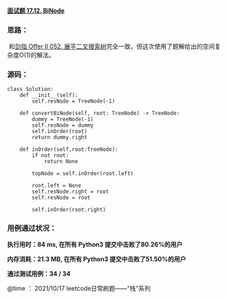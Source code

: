 #### [面试题 17.12. BiNode](https://leetcode-cn.com/problems/binode-lcci/)

### **思路：**

​		和[剑指 Offer II 052. 展平二叉搜索树](https://leetcode-cn.com/problems/NYBBNL/)完全一致，但这次使用了题解给出的空间复杂度O(1)的解法。

### **源码：**

```
class Solution:
    def __init__(self):
        self.resNode = TreeNode(-1)

    def convertBiNode(self, root: TreeNode) -> TreeNode:
        dummy = TreeNode(-1)
        self.resNode = dummy
        self.inOrder(root)
        return dummy.right
        
    def inOrder(self,root:TreeNode):
        if not root:
            return None

        topNode = self.inOrder(root.left)

        root.left = None
        self.resNode.right = root
        self.resNode = root

        self.inOrder(root.right)
```



### **用例通过状况：**

**执行用时：84 ms, 在所有 Python3 提交中击败了80.26%的用户**

**内存消耗：21.3 MB, 在所有 Python3 提交中击败了51.50%的用户**

**通过测试用例：34 / 34**



@time ： 2021/10/17  leetcode日常刷题——“栈”系列 

